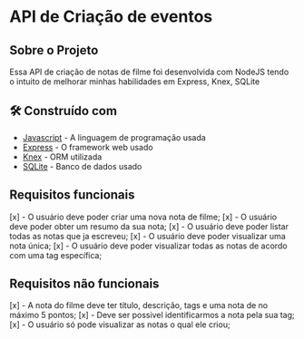 # API de Criação de eventos

## Sobre o Projeto

Essa API de criação de notas de filme foi desenvolvida com NodeJS tendo o intuito de melhorar minhas habilidades em Express, Knex, SQLite 

## 🛠️ Construído com

* [Javascript](https://developer.mozilla.org/pt-BR/docs/Web/JavaScript) - A linguagem de programação usada
* [Express](https://expressjs.com/pt-br/) - O framework web usado
* [Knex](https://knexjs.org/) - ORM utilizada
* [SQLite](https://www.sqlite.org/) - Banco de dados usado


## Requisitos funcionais

[x] - O usuário deve poder criar uma nova nota de filme;
[x] - O usuário deve poder obter um resumo da sua nota;
[x] - O usuário deve poder listar todas as notas que ja escreveu;
[x] - O usuário deve poder visualizar uma nota única;
[x] - O usuário deve poder visualizar todas as notas de acordo com uma tag específica;

## Requisitos não funcionais

[x] - A nota do filme deve ter título, descrição, tags e uma nota de no máximo 5 pontos;
[x] - Deve ser possivel identificarmos a nota pela sua tag;
[x] - O usuário só pode visualizar as notas o qual ele criou;
